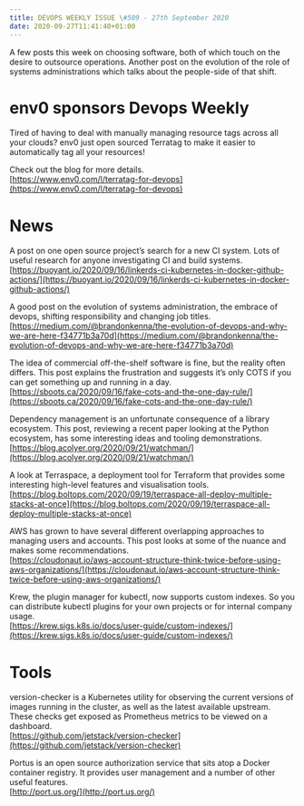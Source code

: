 ```yaml
---
title: DEVOPS WEEKLY ISSUE \#509 - 27th September 2020 
date: 2020-09-27T11:41:40+01:00
---
```


A few posts this week on choosing software, both of which touch on the desire to outsource operations. Another post on the evolution of the role of systems administrations which talks about the people-side of that shift.


env0 sponsors Devops Weekly
========================

Tired of having to deal with manually managing resource tags across all your clouds? env0 just open sourced Terratag to make it easier to automatically tag all your resources!

Check out the blog for more details.
<br>[https://www.env0.com/l/terratag-for-devops](https://www.env0.com/l/terratag-for-devops)


News
====

A post on one open source project’s search for a new CI system. Lots of useful research for anyone investigating CI and build systems.
<br>[https://buoyant.io/2020/09/16/linkerds-ci-kubernetes-in-docker-github-actions/](https://buoyant.io/2020/09/16/linkerds-ci-kubernetes-in-docker-github-actions/)


A good post on the evolution of systems administration, the embrace of devops, shifting responsibility and changing job titles.
<br>[https://medium.com/@brandonkenna/the-evolution-of-devops-and-why-we-are-here-f34771b3a70d](https://medium.com/@brandonkenna/the-evolution-of-devops-and-why-we-are-here-f34771b3a70d)


The idea of commercial off-the-shelf software is fine, but the reality often differs. This post explains the frustration and suggests it’s only COTS if you can get something up and running in a day.
<br>[https://sboots.ca/2020/09/16/fake-cots-and-the-one-day-rule/](https://sboots.ca/2020/09/16/fake-cots-and-the-one-day-rule/)


Dependency management is an unfortunate consequence of a library ecosystem. This post, reviewing a recent paper looking at the Python ecosystem, has some interesting ideas and tooling demonstrations.
<br>[https://blog.acolyer.org/2020/09/21/watchman/](https://blog.acolyer.org/2020/09/21/watchman/)


A look at Terraspace, a deployment tool for Terraform that provides some interesting high-level features and visualisation tools.
<br>[https://blog.boltops.com/2020/09/19/terraspace-all-deploy-multiple-stacks-at-once](https://blog.boltops.com/2020/09/19/terraspace-all-deploy-multiple-stacks-at-once)


AWS has grown to have several different overlapping approaches to managing users and accounts. This post looks at some of the nuance and makes some recommendations.
<br>[https://cloudonaut.io/aws-account-structure-think-twice-before-using-aws-organizations/](https://cloudonaut.io/aws-account-structure-think-twice-before-using-aws-organizations/)


Krew, the plugin manager for kubectl, now supports custom indexes. So you can distribute kubectl plugins for your own projects or for internal company usage.
<br>[https://krew.sigs.k8s.io/docs/user-guide/custom-indexes/](https://krew.sigs.k8s.io/docs/user-guide/custom-indexes/)


Tools
=====

version-checker is a Kubernetes utility for observing the current versions of images running in the cluster, as well as the latest available upstream. These checks get exposed as Prometheus metrics to be viewed on a dashboard.
<br>[https://github.com/jetstack/version-checker](https://github.com/jetstack/version-checker)


Portus is an open source authorization service that sits atop a Docker container registry. It provides user management and a number of other useful features.
<br>[http://port.us.org/](http://port.us.org/)



